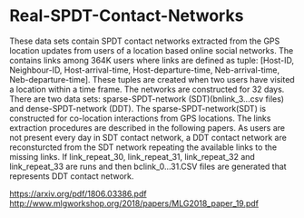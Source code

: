 # Real-SPDT-Contact-Networks
These data sets contain  SPDT contact networks extracted from the GPS location updates from users of a location based online social networks. The contains links among 364K users where links are defined as tuple: [Host-ID, Neighbour-ID, Host-arrival-time, Host-departure-time, Neb-arrival-time, Neb-departure-time]. These tuples are created when two users have visited a location within a time frame. The networks are constructed for 32 days. There are two data sets: sparse-SPDT-network (SDT)(bnlink_3...csv files) and dense-SPDT-network (DDT). The sparse-SPDT-network(SDT) is constructed for co-location interactions from GPS locations. The links extraction procedures are described in the following papers. As users are not present every day in SDT contact network, a DDT contact network are reconsturcted from the SDT network repeating the available links to the missing links. If link_repeat_30, link_repeat_31, link_repeat_32 and link_repeat_33 are runs and then bclink_0...31.CSV files are generated that represents DDT contact network.

https://arxiv.org/pdf/1806.03386.pdf
http://www.mlgworkshop.org/2018/papers/MLG2018_paper_19.pdf
